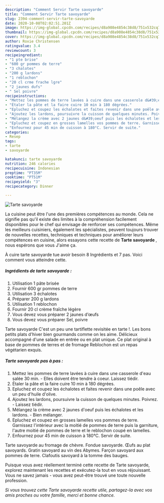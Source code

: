 ```yaml
---
description: "Comment Servir Tarte savoyarde"
title: "Comment Servir Tarte savoyarde"
slug: 2394-comment-servir-tarte-savoyarde
date: 2020-10-08T02:02:51.201Z
image: https://img-global.cpcdn.com/recipes/d8a908e4854c38d8/751x532cq70/tarte-savoyarde-photo-principale-de-la-recette.jpg
thumbnail: https://img-global.cpcdn.com/recipes/d8a908e4854c38d8/751x532cq70/tarte-savoyarde-photo-principale-de-la-recette.jpg
cover: https://img-global.cpcdn.com/recipes/d8a908e4854c38d8/751x532cq70/tarte-savoyarde-photo-principale-de-la-recette.jpg
author: Roxie Christensen
ratingvalue: 3.4
reviewcount: 3
recipeingredient:
- "1 pte brise"
- "600 gr pommes de terre"
- "3 chalotes"
- "200 g lardons"
- "1 reblochon"
- "20 cl crme frache lgre"
- "2 jaunes dufs"
- " Sel poivre"
recipeinstructions:
- "Mettez les pommes de terre lavées à cuire dans une casserole d&#39;eau salée 30 min.  Elles doivent être tendre à coeur. Laissez tiédir."
- "Étaler la pâte et la faire cuire 10 min à 180 dégrées."
- "Epluchez et coupez les échalotes et faites revenir dans une poêle avec un peu d&#39;huile d&#39;olive."
- "Ajoutez les lardons, poursuivre la cuisson de quelques minutes. Poivrez.  Laissez tiédir."
- "Mélangez la crème avec 2 jaunes d&#39;oeuf puis les échalotes et les lardons.  Bien mélanger."
- "Epluchez et coupez en grosses lamelles vos pommes de terre. Garnissez l&#39;intérieur avec la moitié de pommes de terre puis la garniture, l&#39;autre moitié de pommes de terre et le reblochon coupé en lamelles."
- "Enfournez pour 45 min de cuisson à 180°C. Servir de suite."
categories:
- Resep
tags:
- tarte
- savoyarde

katakunci: tarte savoyarde 
nutrition: 246 calories
recipecuisine: Indonesian
preptime: "PT35M"
cooktime: "PT51M"
recipeyield: "3"
recipecategory: Dinner

---
```



![Tarte savoyarde](https://img-global.cpcdn.com/recipes/d8a908e4854c38d8/751x532cq70/tarte-savoyarde-photo-principale-de-la-recette.jpg)

La cuisine peut être l'une des premières compétences au monde. Cela ne signifie pas qu'il existe des limites à la compréhension facilement disponibles pour le chef qui envisage de renforcer ses compétences. Même les meilleurs cuisiniers, également les spécialistes, peuvent toujours trouver de nouvelles recettes, techniques et techniques pour améliorer leurs compétences en cuisine, alors essayons cette recette de <strong> Tarte savoyarde </strong>, nous espérons que vous J'aime ça.

<!--inarticleads1-->

À cuire tarte savoyarde tue avoir besoin 8 Ingrédients et 7 pas. Voici comment vous atteindre cette.

##### Ingrédients de tarte savoyarde :

1. Utilisation 1 pâte brisée
1. Fournir 600 gr pommes de terre
1. Utilisation 3 échalotes
1. Préparer 200 g lardons
1. Utilisation 1 reblochon
1. Fournir 20 cl crème fraîche légère
1. Vous devez vous préparer 2 jaunes d’œufs
1. Vous devez vous préparer  Sel, poivre


Tarte savoyarde C&#39;est un peu une tartiflette revisitée en tarte !. Les bons petits plats d&#39;hiver bien gourmands comme on les aime. Délicieux accompagné d&#39;une salade en entrée ou en plat unique. Ce plat original à base de pommes de terres et de fromage Reblochon est un repas végétarien exquis. 

<!--inarticleads2-->

##### Tarte savoyarde pas à pas :

1. Mettez les pommes de terre lavées à cuire dans une casserole d&#39;eau salée 30 min.  - Elles doivent être tendre à coeur. Laissez tiédir.
1. Étaler la pâte et la faire cuire 10 min à 180 dégrées.
1. Epluchez et coupez les échalotes et faites revenir dans une poêle avec un peu d&#39;huile d&#39;olive.
1. Ajoutez les lardons, poursuivre la cuisson de quelques minutes. Poivrez.  - Laissez tiédir.
1. Mélangez la crème avec 2 jaunes d&#39;oeuf puis les échalotes et les lardons.  - Bien mélanger.
1. Epluchez et coupez en grosses lamelles vos pommes de terre. Garnissez l&#39;intérieur avec la moitié de pommes de terre puis la garniture, l&#39;autre moitié de pommes de terre et le reblochon coupé en lamelles.
1. Enfournez pour 45 min de cuisson à 180°C. Servir de suite.


Tarte savoyarde au fromage de chèvre. Fondue savoyarde. Œufs au plat savoyards. Gratin savoyard au vin des Abymes. Farçon savoyard aux pommes de terre. Clafoutis savoyard à la tomme des bauges. 

<!--inarticleads1-->

<p>
Puisque vous avez réellement terminé cette recette de Tarte savoyarde, explorez maintenant les recettes et exécutez-la tout en vous réjouissant. Vous ne savez jamais - vous avez peut-être trouvé une toute nouvelle profession.
</p>

<p>
<i>Si vous trouvez cette Tarte savoyarde recette utile, partagez-la avec vos amis proches ou votre famille, merci et bonne chance.</i>
</p>
